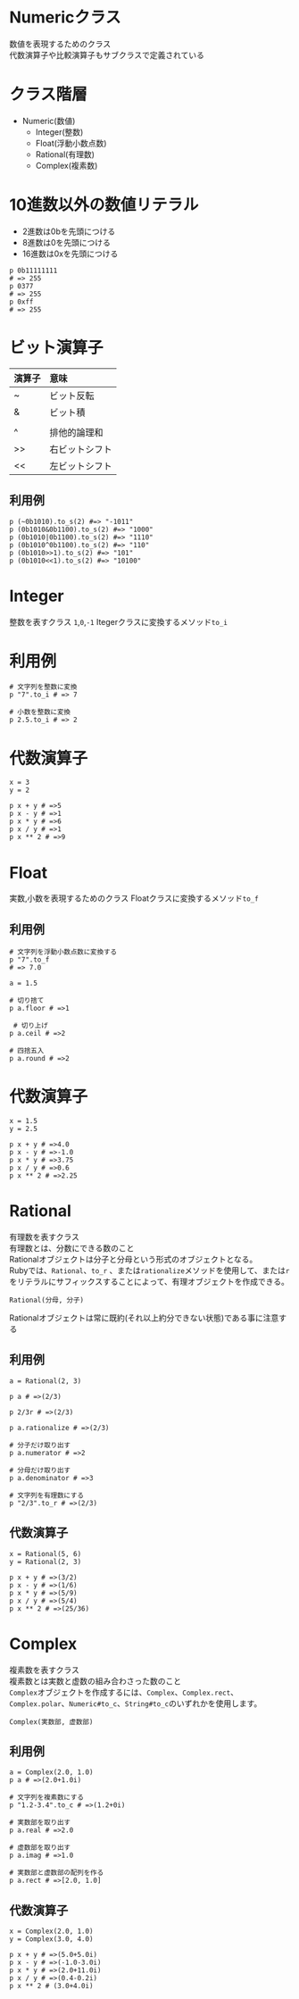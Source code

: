 # Numericクラス
数値を表現するためのクラス<br>
代数演算子や比較演算子もサブクラスで定義されている


# クラス階層
- Numeric(数値)
  - Integer(整数)
  - Float(浮動小数点数)
  - Rational(有理数)
  - Complex(複素数)

# 10進数以外の数値リテラル
- 2進数は0bを先頭につける
- 8進数は0を先頭につける
- 16進数は0xを先頭につける

```
p 0b11111111
# => 255
p 0377
# => 255
p 0xff
# => 255
```

# ビット演算子
| 演算子 | 意味 |
| :--- | :--- |
| ~ | ビット反転 |
| & | ビット積 |
| | | ビット和 |
| ^ | 排他的論理和 |
| >> | 右ビットシフト |
| << | 左ビットシフト |
 
## 利用例
```
p (~0b1010).to_s(2) #=> "-1011"
p (0b1010&0b1100).to_s(2) #=> "1000"
p (0b1010|0b1100).to_s(2) #=> "1110"
p (0b1010^0b1100).to_s(2) #=> "110"
p (0b1010>>1).to_s(2) #=> "101"
p (0b1010<<1).to_s(2) #=> "10100"
```

# Integer
整数を表すクラス
`1`,`0`,`-1`
Itegerクラスに変換するメソッド`to_i`
# 利用例
```
# 文字列を整数に変換
p "7".to_i # => 7

# 小数を整数に変換
p 2.5.to_i # => 2
```
# 代数演算子
```
x = 3
y = 2

p x + y # =>5
p x - y # =>1
p x * y # =>6
p x / y # =>1
p x ** 2 # =>9
```

# Float
実数,小数を表現するためのクラス
Floatクラスに変換するメソッド`to_f`
## 利用例
```
# 文字列を浮動小数点数に変換する
p "7".to_f
# => 7.0

a = 1.5

# 切り捨て
p a.floor # =>1

 # 切り上げ
p a.ceil # =>2

# 四捨五入
p a.round # =>2
```

# 代数演算子
```
x = 1.5
y = 2.5

p x + y # =>4.0
p x - y # =>-1.0
p x * y # =>3.75
p x / y # =>0.6
p x ** 2 # =>2.25

```

# Rational
有理数を表すクラス<br>
有理数とは、分数にできる数のこと<br>
Rationalオブジェクトは分子と分母という形式のオブジェクトとなる。<br>
Rubyでは、`Rational`、`to_r` 、または`rationalize`メソッドを使用して、または`r`をリテラルにサフィックスすることによって、有理オブジェクトを作成できる。
```
Rational(分母, 分子)
```
Rationalオブジェクトは常に既約(それ以上約分できない状態)である事に注意する
## 利用例
```
a = Rational(2, 3)

p a # =>(2/3)

p 2/3r # =>(2/3)

p a.rationalize # =>(2/3)

# 分子だけ取り出す
p a.numerator # =>2

# 分母だけ取り出す
p a.denominator # =>3

# 文字列を有理数にする
p "2/3".to_r # =>(2/3)
```

## 代数演算子
```
x = Rational(5, 6)
y = Rational(2, 3)

p x + y # =>(3/2)
p x - y # =>(1/6)
p x * y # =>(5/9)
p x / y # =>(5/4)
p x ** 2 # =>(25/36)
```

# Complex
複素数を表すクラス<br>
複素数とは実数と虚数の組み合わさった数のこと<br>
`Complex`オブジェクトを作成するには、`Complex`、`Complex.rect`、`Complex.polar`、`Numeric#to_c`、`String#to_c`のいずれかを使用します。
```
Complex(実数部, 虚数部)
```
## 利用例
```
a = Complex(2.0, 1.0)
p a # =>(2.0+1.0i)

# 文字列を複素数にする
p "1.2-3.4".to_c # =>(1.2+0i)

# 実数部を取り出す
p a.real # =>2.0

# 虚数部を取り出す
p a.imag # =>1.0

# 実数部と虚数部の配列を作る
p a.rect # =>[2.0, 1.0]
```

## 代数演算子
```
x = Complex(2.0, 1.0)
y = Complex(3.0, 4.0)

p x + y # =>(5.0+5.0i)
p x - y # =>(-1.0-3.0i)
p x * y # =>(2.0+11.0i)
p x / y # =>(0.4-0.2i)
p x ** 2 # (3.0+4.0i)
```

